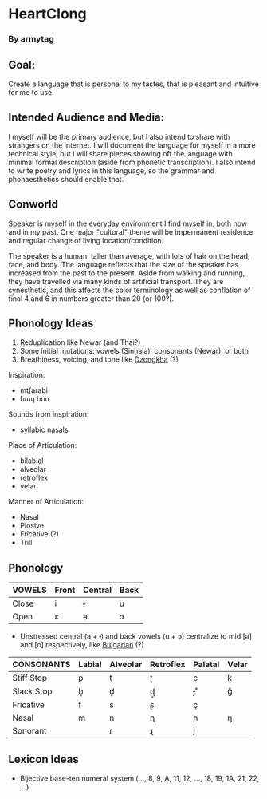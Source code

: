 # HeartClong

### By armytag

## Goal:

Create a language that is personal to my tastes, that is pleasant and intuitive for me to use.

## Intended Audience and Media:

I myself will be the primary audience, but I also intend to share with strangers on the internet.  I will document the language for myself in a more technical style, but I will share pieces showing off the language with minimal formal description (aside from phonetic transcription).  I also intend to write poetry and lyrics in this language, so the grammar and phonaesthetics should enable that.

## Conworld

Speaker is myself in the everyday environment I find myself in, both now and in my past.  One major "cultural" theme will be impermanent residence and regular change of living location/condition.

The speaker is a human, taller than average, with lots of hair on the head, face, and body.  The language reflects that the size of the speaker has increased from the past to the present.  Aside from walking and running, they have travelled via many kinds of artificial transport.  They are synesthetic, and this affects the color terminology as well as conflation of final 4 and 6 in numbers greater than 20 (or 100?).

## Phonology Ideas

1. Reduplication like Newar (and Thai?)
1. Some initial mutations: vowels (Sinhala), consonants (Newar), or both
1. Breathiness, voicing, and tone like [Dzongkha](https://en.wikipedia.org/wiki/Dzongkha) (?)

Inspiration:
- mtʃarabi
- bɯŋ bon

Sounds from inspiration:
- syllabic nasals

Place of Articulation:
- bilabial
- alveolar
- retroflex
- velar

Manner of Articulation:
- Nasal
- Plosive
- Fricative (?)
- Trill

## Phonology

| VOWELS | Front | Central | Back |
| ---    | ---   | ---     | ---  |
| Close  | i     | ɨ       | u    |
| Open   | ɛ     | a       | ɔ    |

- Unstressed central (a + ɨ) and back vowels (u + ɔ) centralize to mid \[ə\] and \[o\] respectively, like [Bulgarian](https://en.wikipedia.org/wiki/Bulgarian_phonology) (?)

| CONSONANTS | Labial | Alveolar | Retroflex | Palatal | Velar |
| ---        | ---    | ---      | ---       | ---     | ---   |
| Stiff Stop | p      | t        | ʈ         | c       | k     |
| Slack Stop | b̥      | d̥        | ɖ̥         | ɟ̊       | g̊     |
| Fricative  | f      | s        | ʂ         | ç       |       |
| Nasal      | m      | n        | ɳ         | ɲ       | ŋ     |
| Sonorant   |        | r        | ɻ         | j       |       |

## Lexicon Ideas

- Bijective base-ten numeral system (..., 8, 9, A, 11, 12, ..., 18, 19, 1A, 21, 22, ...)
